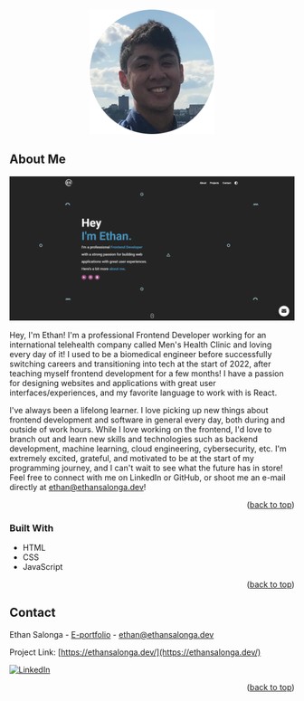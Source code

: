 <a name="readme-top"></a>

<!-- PROJECT LOGO -->
<br />
<div align="center">
  <img src="/src/assets/ethan_salonga-circle.png" alt="Logo" width="220" height="220">
</div>

<!-- ABOUT ME -->

## About Me

[![Product Name Screen Shot][product-screenshot]](https://ethansalonga.dev/)

Hey, I'm Ethan! I'm a professional Frontend Developer working for an international telehealth company called Men's Health Clinic and loving every day of it! I used to be a biomedical engineer before successfully switching careers and transitioning into tech at the start of 2022, after teaching myself frontend development for a few months! I have a passion for designing websites and applications with great user interfaces/experiences, and my favorite language to work with is React. 

I've always been a lifelong learner. I love picking up new things about frontend development and software in general every day, both during and outside of work hours. While I love working on the frontend, I'd love to branch out and learn new skills and technologies such as backend development, machine learning, cloud engineering, cybersecurity, etc. I'm extremely excited, grateful, and motivated to be at the start of my programming journey, and I can't wait to see what the future has in store! Feel free to connect with me on LinkedIn or GitHub, or shoot me an e-mail directly at ethan@ethansalonga.dev!

<p align="right">(<a href="#readme-top">back to top</a>)</p>

### Built With

- HTML
- CSS
- JavaScript

<p align="right">(<a href="#readme-top">back to top</a>)</p>

<!-- CONTACT -->

## Contact

Ethan Salonga - [E-portfolio](https://ethansalonga.dev/) - ethan@ethansalonga.dev

Project Link: [https://ethansalonga.dev/](https://ethansalonga.dev/)

[![LinkedIn][linkedin-shield]][linkedin-url]

<p align="right">(<a href="#readme-top">back to top</a>)</p>

<!-- MARKDOWN LINKS & IMAGES -->

[linkedin-shield]: https://img.shields.io/badge/-LinkedIn-black.svg?style=for-the-badge&logo=linkedin&colorB=555
[linkedin-url]: https://www.linkedin.com/in/ethan-salonga/
[product-screenshot]: /src/assets/screenshot.png
